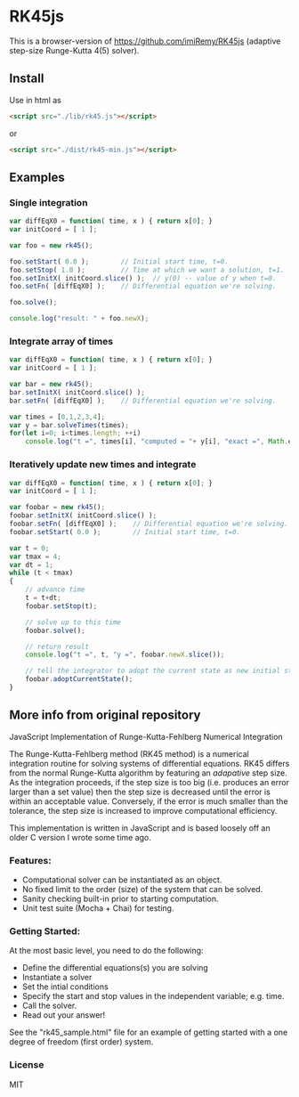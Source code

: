 # RK45js

This is a browser-version of https://github.com/imiRemy/RK45js (adaptive step-size Runge-Kutta 4(5) solver).

## Install

Use in html as

```html
<script src="./lib/rk45.js"></script>
```

or

```html
<script src="./dist/rk45-min.js"></script>
```

## Examples

### Single integration

```js
var diffEqX0 = function( time, x ) { return x[0]; }
var initCoord = [ 1 ];

var foo = new rk45();

foo.setStart( 0.0 );        // Initial start time, t=0.
foo.setStop( 1.0 );         // Time at which we want a solution, t=1.
foo.setInitX( initCoord.slice() );  // y(0) -- value of y when t=0.
foo.setFn( [diffEqX0] );    // Differential equation we're solving.

foo.solve();

console.log("result: " + foo.newX);
```

### Integrate array of times

```js
var diffEqX0 = function( time, x ) { return x[0]; }
var initCoord = [ 1 ];

var bar = new rk45();
bar.setInitX( initCoord.slice() );
bar.setFn( [diffEqX0] );    // Differential equation we're solving.

var times = [0,1,2,3,4];
var y = bar.solveTimes(times);
for(let i=0; i<times.length; ++i)
    console.log("t =", times[i], "computed = "+ y[i], "exact =", Math.exp(times[i]));
```

### Iteratively update new times and integrate

```js
var diffEqX0 = function( time, x ) { return x[0]; }
var initCoord = [ 1 ];

var foobar = new rk45();
foobar.setInitX( initCoord.slice() );
foobar.setFn( [diffEqX0] );    // Differential equation we're solving.
foobar.setStart( 0.0 );        // Initial start time, t=0.

var t = 0;
var tmax = 4;
var dt = 1;
while (t < tmax)
{
    // advance time
    t = t+dt;
    foobar.setStop(t);

    // solve up to this time
    foobar.solve();

    // return result
    console.log("t =", t, "y =", foobar.newX.slice());

    // tell the integrator to adopt the current state as new initial state
    foobar.adoptCurrentState();
}
```

## More info from original repository

JavaScript Implementation of Runge-Kutta-Fehlberg Numerical Integration

The Runge-Kutta-Fehlberg method (RK45 method) is a numerical integration routine for solving systems of differential equations.  RK45 differs from the normal Runge-Kutta algorithm by featuring an *adapative* step size. As the integration proceeds, if the step size is too big (i.e. produces an error larger than a set value) then the step size is decreased until the error is within an acceptable value.  Conversely, if the error is much smaller than the tolerance, the step size is increased to improve computational efficiency.

This implementation is written in JavaScript and is based loosely off an older C version I wrote some time ago.

### Features:
- Computational solver can be instantiated as an object.
- No fixed limit to the order (size) of the system that can be solved.
- Sanity checking built-in prior to starting computation.
- Unit test suite (Mocha + Chai) for testing.

### Getting Started:
At the most basic level, you need to do the following:
- Define the differential equations(s) you are solving
- Instantiate a solver
- Set the intial conditions
- Specify the start and stop values in the independent variable; e.g. time.
- Call the solver.
- Read out your answer!

See the "rk45_sample.html" file for an example of getting started with a one degree of freedom (first order) system.

### License

MIT
